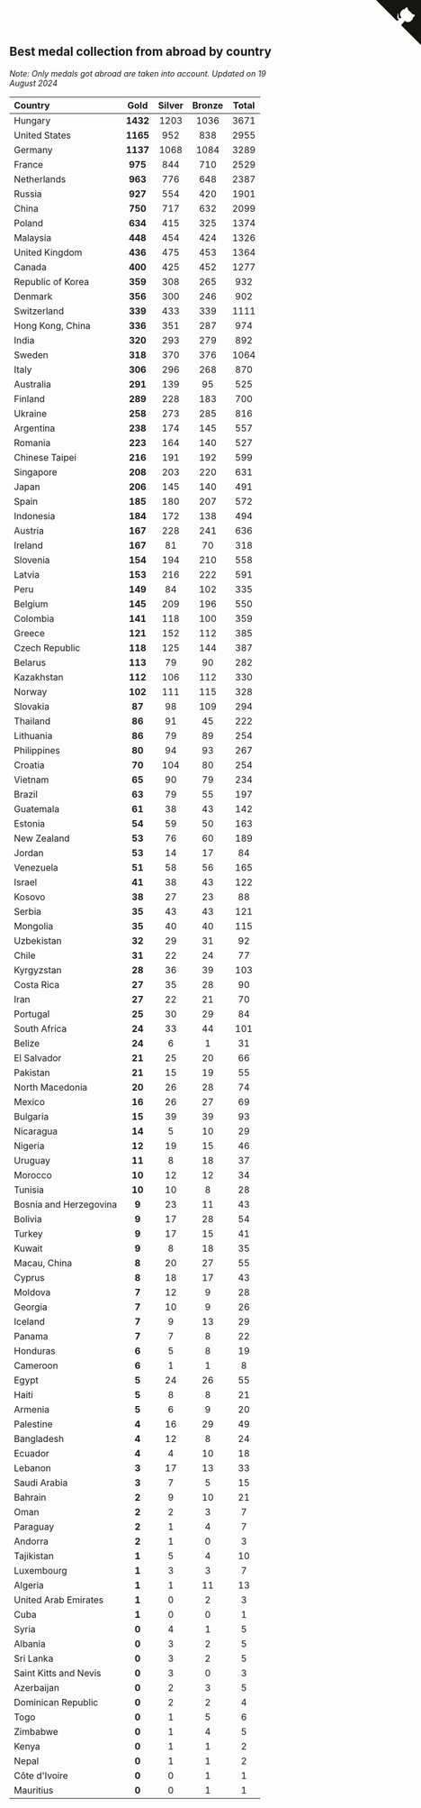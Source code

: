 ## Best medal collection from abroad by country

*Note: Only medals got abroad are taken into account.*
*Updated on 19 August 2024*

| Country | Gold | Silver | Bronze | Total |
| :--- | :--: | :--: | :--: | :--: |
| Hungary | **1432** | 1203 | 1036 | 3671 |
| United States | **1165** | 952 | 838 | 2955 |
| Germany | **1137** | 1068 | 1084 | 3289 |
| France | **975** | 844 | 710 | 2529 |
| Netherlands | **963** | 776 | 648 | 2387 |
| Russia | **927** | 554 | 420 | 1901 |
| China | **750** | 717 | 632 | 2099 |
| Poland | **634** | 415 | 325 | 1374 |
| Malaysia | **448** | 454 | 424 | 1326 |
| United Kingdom | **436** | 475 | 453 | 1364 |
| Canada | **400** | 425 | 452 | 1277 |
| Republic of Korea | **359** | 308 | 265 | 932 |
| Denmark | **356** | 300 | 246 | 902 |
| Switzerland | **339** | 433 | 339 | 1111 |
| Hong Kong, China | **336** | 351 | 287 | 974 |
| India | **320** | 293 | 279 | 892 |
| Sweden | **318** | 370 | 376 | 1064 |
| Italy | **306** | 296 | 268 | 870 |
| Australia | **291** | 139 | 95 | 525 |
| Finland | **289** | 228 | 183 | 700 |
| Ukraine | **258** | 273 | 285 | 816 |
| Argentina | **238** | 174 | 145 | 557 |
| Romania | **223** | 164 | 140 | 527 |
| Chinese Taipei | **216** | 191 | 192 | 599 |
| Singapore | **208** | 203 | 220 | 631 |
| Japan | **206** | 145 | 140 | 491 |
| Spain | **185** | 180 | 207 | 572 |
| Indonesia | **184** | 172 | 138 | 494 |
| Austria | **167** | 228 | 241 | 636 |
| Ireland | **167** | 81 | 70 | 318 |
| Slovenia | **154** | 194 | 210 | 558 |
| Latvia | **153** | 216 | 222 | 591 |
| Peru | **149** | 84 | 102 | 335 |
| Belgium | **145** | 209 | 196 | 550 |
| Colombia | **141** | 118 | 100 | 359 |
| Greece | **121** | 152 | 112 | 385 |
| Czech Republic | **118** | 125 | 144 | 387 |
| Belarus | **113** | 79 | 90 | 282 |
| Kazakhstan | **112** | 106 | 112 | 330 |
| Norway | **102** | 111 | 115 | 328 |
| Slovakia | **87** | 98 | 109 | 294 |
| Thailand | **86** | 91 | 45 | 222 |
| Lithuania | **86** | 79 | 89 | 254 |
| Philippines | **80** | 94 | 93 | 267 |
| Croatia | **70** | 104 | 80 | 254 |
| Vietnam | **65** | 90 | 79 | 234 |
| Brazil | **63** | 79 | 55 | 197 |
| Guatemala | **61** | 38 | 43 | 142 |
| Estonia | **54** | 59 | 50 | 163 |
| New Zealand | **53** | 76 | 60 | 189 |
| Jordan | **53** | 14 | 17 | 84 |
| Venezuela | **51** | 58 | 56 | 165 |
| Israel | **41** | 38 | 43 | 122 |
| Kosovo | **38** | 27 | 23 | 88 |
| Serbia | **35** | 43 | 43 | 121 |
| Mongolia | **35** | 40 | 40 | 115 |
| Uzbekistan | **32** | 29 | 31 | 92 |
| Chile | **31** | 22 | 24 | 77 |
| Kyrgyzstan | **28** | 36 | 39 | 103 |
| Costa Rica | **27** | 35 | 28 | 90 |
| Iran | **27** | 22 | 21 | 70 |
| Portugal | **25** | 30 | 29 | 84 |
| South Africa | **24** | 33 | 44 | 101 |
| Belize | **24** | 6 | 1 | 31 |
| El Salvador | **21** | 25 | 20 | 66 |
| Pakistan | **21** | 15 | 19 | 55 |
| North Macedonia | **20** | 26 | 28 | 74 |
| Mexico | **16** | 26 | 27 | 69 |
| Bulgaria | **15** | 39 | 39 | 93 |
| Nicaragua | **14** | 5 | 10 | 29 |
| Nigeria | **12** | 19 | 15 | 46 |
| Uruguay | **11** | 8 | 18 | 37 |
| Morocco | **10** | 12 | 12 | 34 |
| Tunisia | **10** | 10 | 8 | 28 |
| Bosnia and Herzegovina | **9** | 23 | 11 | 43 |
| Bolivia | **9** | 17 | 28 | 54 |
| Turkey | **9** | 17 | 15 | 41 |
| Kuwait | **9** | 8 | 18 | 35 |
| Macau, China | **8** | 20 | 27 | 55 |
| Cyprus | **8** | 18 | 17 | 43 |
| Moldova | **7** | 12 | 9 | 28 |
| Georgia | **7** | 10 | 9 | 26 |
| Iceland | **7** | 9 | 13 | 29 |
| Panama | **7** | 7 | 8 | 22 |
| Honduras | **6** | 5 | 8 | 19 |
| Cameroon | **6** | 1 | 1 | 8 |
| Egypt | **5** | 24 | 26 | 55 |
| Haiti | **5** | 8 | 8 | 21 |
| Armenia | **5** | 6 | 9 | 20 |
| Palestine | **4** | 16 | 29 | 49 |
| Bangladesh | **4** | 12 | 8 | 24 |
| Ecuador | **4** | 4 | 10 | 18 |
| Lebanon | **3** | 17 | 13 | 33 |
| Saudi Arabia | **3** | 7 | 5 | 15 |
| Bahrain | **2** | 9 | 10 | 21 |
| Oman | **2** | 2 | 3 | 7 |
| Paraguay | **2** | 1 | 4 | 7 |
| Andorra | **2** | 1 | 0 | 3 |
| Tajikistan | **1** | 5 | 4 | 10 |
| Luxembourg | **1** | 3 | 3 | 7 |
| Algeria | **1** | 1 | 11 | 13 |
| United Arab Emirates | **1** | 0 | 2 | 3 |
| Cuba | **1** | 0 | 0 | 1 |
| Syria | **0** | 4 | 1 | 5 |
| Albania | **0** | 3 | 2 | 5 |
| Sri Lanka | **0** | 3 | 2 | 5 |
| Saint Kitts and Nevis | **0** | 3 | 0 | 3 |
| Azerbaijan | **0** | 2 | 3 | 5 |
| Dominican Republic | **0** | 2 | 2 | 4 |
| Togo | **0** | 1 | 5 | 6 |
| Zimbabwe | **0** | 1 | 4 | 5 |
| Kenya | **0** | 1 | 1 | 2 |
| Nepal | **0** | 1 | 1 | 2 |
| Côte d'Ivoire | **0** | 0 | 1 | 1 |
| Mauritius | **0** | 0 | 1 | 1 |


<a href="https://github.com/jonatanklosko/wca_statistics" class="github-corner" aria-label="View source on Github"><svg width="80" height="80" viewBox="0 0 250 250" style="fill:#151513; color:#fff; position: absolute; top: 0; border: 0; right: 0;" aria-hidden="true"><path d="M0,0 L115,115 L130,115 L142,142 L250,250 L250,0 Z"></path><path d="M128.3,109.0 C113.8,99.7 119.0,89.6 119.0,89.6 C122.0,82.7 120.5,78.6 120.5,78.6 C119.2,72.0 123.4,76.3 123.4,76.3 C127.3,80.9 125.5,87.3 125.5,87.3 C122.9,97.6 130.6,101.9 134.4,103.2" fill="currentColor" style="transform-origin: 130px 106px;" class="octo-arm"></path><path d="M115.0,115.0 C114.9,115.1 118.7,116.5 119.8,115.4 L133.7,101.6 C136.9,99.2 139.9,98.4 142.2,98.6 C133.8,88.0 127.5,74.4 143.8,58.0 C148.5,53.4 154.0,51.2 159.7,51.0 C160.3,49.4 163.2,43.6 171.4,40.1 C171.4,40.1 176.1,42.5 178.8,56.2 C183.1,58.6 187.2,61.8 190.9,65.4 C194.5,69.0 197.7,73.2 200.1,77.6 C213.8,80.2 216.3,84.9 216.3,84.9 C212.7,93.1 206.9,96.0 205.4,96.6 C205.1,102.4 203.0,107.8 198.3,112.5 C181.9,128.9 168.3,122.5 157.7,114.1 C157.9,116.9 156.7,120.9 152.7,124.9 L141.0,136.5 C139.8,137.7 141.6,141.9 141.8,141.8 Z" fill="currentColor" class="octo-body"></path></svg></a><style>.github-corner:hover .octo-arm{animation:octocat-wave 560ms ease-in-out}@keyframes octocat-wave{0%,100%{transform:rotate(0)}20%,60%{transform:rotate(-25deg)}40%,80%{transform:rotate(10deg)}}@media (max-width:500px){.github-corner:hover .octo-arm{animation:none}.github-corner .octo-arm{animation:octocat-wave 560ms ease-in-out}}</style>
